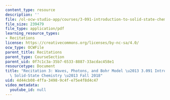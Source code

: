 ```yaml
---
content_type: resource
description: ''
file: /ol-ocw-studio-app/courses/3-091-introduction-to-solid-state-chemistry-fall-2018/4d44cb084ffa34989c4fe75e4f8d4c47_MIT3_091F18_REC3.pdf
file_size: 239479
file_type: application/pdf
learning_resource_types:
- Recitations
license: https://creativecommons.org/licenses/by-nc-sa/4.0/
ocw_type: OCWFile
parent_title: Recitations
parent_type: CourseSection
parent_uid: 0f7c1c3a-35b7-6533-8887-33acdac458e1
resourcetype: Document
title: "Recitation 3: Waves, Photons, and Bohr Model \u2013 3.091 Introduction to\
  \ Solid-State Chemistry \u2013 Fall 2018"
uid: 4d44cb08-4ffa-3498-9c4f-e75e4f8d4c47
video_metadata:
  youtube_id: null
---
```

